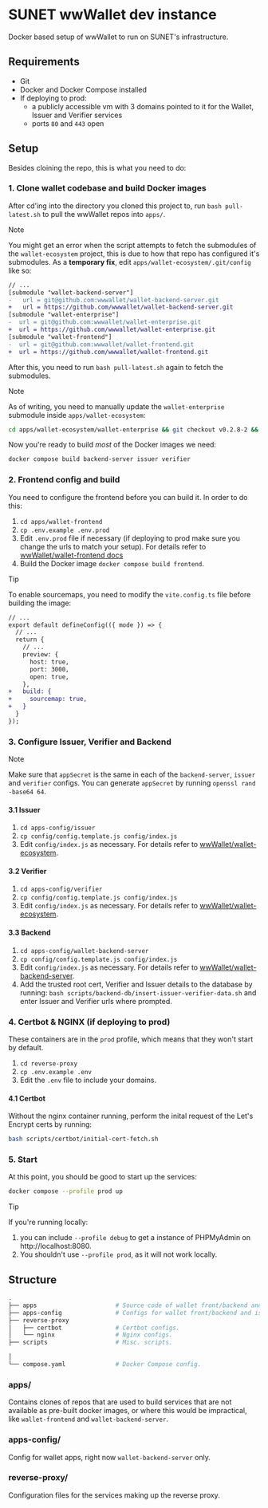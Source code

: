 # SUNET wwWallet dev instance

Docker based setup of wwWallet to run on SUNET's infrastructure.

## Requirements

* Git
* Docker and Docker Compose installed
* If deploying to prod:
    * a publicly accessible vm with 3 domains pointed to it for the Wallet, Issuer and Verifier services
    * ports `80` and `443` open

## Setup

Besides cloining the repo, this is what you need to do:

### 1. Clone wallet codebase and build Docker images

After cd'ing into the directory you cloned this project to, run `bash pull-latest.sh` to pull the wwWallet repos into `apps/`.

> [!NOTE]
> You might get an error when the script attempts to fetch the submodules of the `wallet-ecosystem` project, this is due to 
> how that repo has configured it's submodules. As a **temporary fix**, edit `apps/wallet-ecosystem/.git/config` like so:
>```diff
>// ...
>[submodule "wallet-backend-server"]
>-   url = git@github.com:wwwallet/wallet-backend-server.git
>+   url = https://github.com/wwwallet/wallet-backend-server.git
>[submodule "wallet-enterprise"]
>-	url = git@github.com:wwwallet/wallet-enterprise.git
>+	url = https://github.com/wwwallet/wallet-enterprise.git
>[submodule "wallet-frontend"]
>-	url = git@github.com:wwwallet/wallet-frontend.git
>+	url = https://github.com/wwwallet/wallet-frontend.git
>```
> After this, you need to run `bash pull-latest.sh` again to fetch the submodules.

> [!NOTE]
> As of writing, you need to manually update the `wallet-enterprise` submodule inside `apps/wallet-ecosystem`:
>```bash
> cd apps/wallet-ecosystem/wallet-enterprise && git checkout v0.2.8-2 && git pull
>```

Now you're ready to build *most* of the Docker images we need:
```bash
docker compose build backend-server issuer verifier
```


### 2. Frontend config and build

You need to configure the frontend before you can build it. In order to do this:
1. `cd apps/wallet-frontend`
2. `cp .env.example .env.prod`
3. Edit `.env.prod` file if necessary (if deploying to prod make sure you change the urls to match your setup). For details refer to [wwWallet/wallet-frontend docs](https://github.com/wwWallet/wallet-frontend)
4. Build the Docker image `docker compose build frontend`.

> [!TIP]
> To enable sourcemaps, you need to modify the `vite.config.ts` file before building the image:
> ```diff
> // ...
> export default defineConfig(({ mode }) => {
>   // ...
>   return {
>     // ...
>     preview: {
>       host: true,
>       port: 3000,
>       open: true,
>     },
> +   build: {
> +     sourcemap: true,
> +   }
>   }
> });
> ```



### 3. Configure Issuer, Verifier and Backend

> [!Note]
> Make sure that `appSecret` is the same in each of the `backend-server`, `issuer` and `verifier` configs.
> You can generate `appSecret` by running `openssl rand -base64 64`.

#### 3.1 Issuer
1. `cd apps-config/issuer`
2. `cp config/config.template.js config/index.js`
3. Edit `config/index.js` as necessary. For details refer to [wwWallet/wallet-ecosystem](https://github.com/wwWallet/wallet-ecosystem). 

#### 3.2 Verifier
1. `cd apps-config/verifier`
2. `cp config/config.template.js config/index.js`
3. Edit `config/index.js` as necessary. For details refer to [wwWallet/wallet-ecosystem](https://github.com/wwWallet/wallet-ecosystem). 

#### 3.3 Backend
1. `cd apps-config/wallet-backend-server`
2. `cp config/config.template.js config/index.js`
3. Edit `config/index.js` as necessary. For details refer to [wwWallet/wallet-backend-server](https://github.com/wwWallet/wallet-backend-server).
4. Add the trusted root cert, Verifier and Issuer details to the database by running: `bash scripts/backend-db/insert-issuer-verifier-data.sh` and enter Issuer and Verifier urls where prompted.


### 4. Certbot & NGINX (if deploying to prod)

These containers are in the `prod` profile, which means that they won't start by default.

1. `cd reverse-proxy`
2. `cp .env.example .env`
3. Edit the `.env` file to include your domains.

#### 4.1 Certbot

Without the nginx container running, perform the inital request of the Let's Encrypt certs by running:
```bash
bash scripts/certbot/initial-cert-fetch.sh
```

### 5. Start

At this point, you should be good to start up the services:
```bash
docker compose --profile prod up
```

> [!TIP]
> If you're running locally:
> 1. you can include `--profile debug` to get a instance of PHPMyAdmin on http://localhost:8080.
> 2. You shouldn't use `--profile prod`, as it will not work locally.

## Structure

```bash
.
├── apps                      # Source code of wallet front/backend and issuer/verifier.
├── apps-config               # Configs for wallet front/backend and issuer/verifier.
├── reverse-proxy
│   ├── certbot               # Certbot configs.
│   └── nginx                 # Nginx configs.
├── scripts                   # Misc. scripts.

│
└── compose.yaml              # Docker Compose config.
```

### apps/

Contains clones of repos that are used to build services that are not available as pre-built docker images, or where this would be impractical, like `wallet-frontend` and `wallet-backend-server`.

### apps-config/

Config for wallet apps, right now `wallet-backend-server` only.

### reverse-proxy/

Configuration files for the services making up the reverse proxy.
